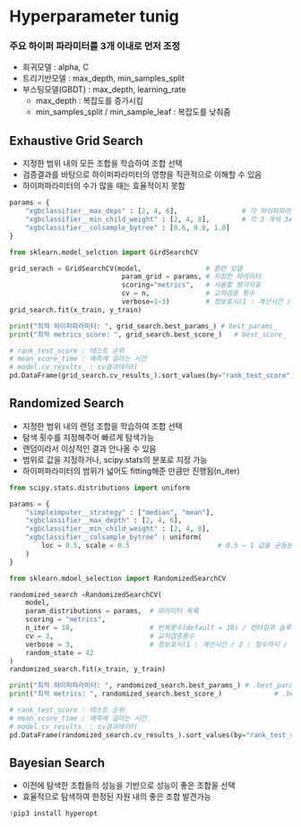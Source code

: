 # Hyperparameter tunig
### 주요 하이퍼 파라미터를 3개 이내로 먼저 조정
- 회귀모델 : alpha, C
- 트리기반모델 : max_depth, min_samples_split
- 부스팅모델(GBDT) : max_depth, learning_rate
  - max_depth : 복잡도를 증가시킴
  - min_samples_split / min_sample_leaf : 복잡도를 낮춰줌   

## Exhaustive Grid Search
- 지정한 범위 내의 모든 조합을 학습하여 조합 선택
- 검증결과를 바탕으로 하이퍼파라미터의 영향을 직관적으로 이해할 수 있음
- 하이퍼파라미터의 수가 많을 때는 효율적이지 못함

```python
params = {
    "xgbclassifier__max_deps" : [2, 4, 6],                # 각 하이퍼파라미터 값 지정
    "xgbclassifier__min_child_weight" : [2, 4, 8],        # 각 3 개씩 3x3x3
    "xgbclassifier__colsample_bytree" : [0.6, 0.8, 1.0]
}
```
```python
from sklearn.model_selction import GirdSearchCV

grid_serach = GridSearchCV(model,                # 훈련 모델
                            param_grid = params, # 지정한 파라미터
                            scoring="metrics",   # 사용할 평가지표
                            cv = n,              # 교차검증 횟수
                            verbose=1~3)         # 정보표시(1 : 계산시간 / 2 : 점수까지 / 3 : 매개변수 인덱스까지 )
grid_search.fit(x_train, y_train)
```
```python
print("최적 하이퍼파라미터: ", grid_search.best_params_) # best_params_
print("최적 metrics_score: ", grid_search.best_score_)   # best_score_
```
```python
# rank_test_score : 테스트 순위
# mean_score_time : 예측에 걸리는 시간
# model.cv_results_ : cv결과데이터
pd.DataFrame(grid_search.cv_results_).sort_values(by="rank_test_score").T
```
## Randomized Search
- 지정한 범위 내의 랜덤 조합을 학습하여 조합 선택
- 탐색 횟수를 지정해주어 빠르게 탐색가능
- 랜덤이라서 이상적인 결과 안나올 수 있음
- 범위로 값을 지정하거나, scipy.stats의 분포로 지정 가능
- 하이퍼파라미터의 범위가 넓어도 fitting해준 만큼만 진행됨(n_iter)
```python
from scipy.stats.distributions import uniform

params = {
    "simpleimputer__strategy" : ["median", "mean"],
    "xgbclassifier__max_depth" : [2, 4, 6],
    "xgbclassifier__min_child_weight" : [2, 4, 8],
    "xgbclassifier__colsample_bytree" : uniform(  
        loc = 0.5, scale = 0.5                      # 0.5 ~ 1 값을 균등분포로 범위지정
    )
}
```
```python
from sklearn.mdoel_selection import RandomizedSearchCV

randomized_search =RandomizedSearchCV(
    model,
    param_distributions = params,  # 파라미터 목록
    scoring = "metrics",
    n_iter = 10,                   # 반복횟수(default = 10) / 런타임과 솔루션의 품질을 절충
    cv = 3,                        # 교차검증횟수
    verbose = 3,                   # 정보표시(1 : 계산시간 / 2 : 점수까지 / 3 : 매개변수 인덱스까지 )
    random_state = 42
)
randomized_search.fit(x_train, y_train)
```
```python
print("최적 하이퍼파라미터: ", randomized_search.best_params_) # .best_params_
print("최적 metrics: ", randomized_search.best_score_)             # .best_score_
```
```python
# rank_test_score : 테스트 순위
# mean_score_time : 예측에 걸리는 시간
# model.cv_results_ : cv결과데이터
pd.DataFrame(randomized_search.cv_results_).sort_values(by="rank_test_score").T
```
## Bayesian Search
- 이전에 탐색한 조합들의 성능을 기반으로 성능이 좋은 조합을 선택
- 효율적으로 탐색하여 한정된 자원 내의 좋은 조합 발견가능
```python
!pip3 install hyperopt

```
